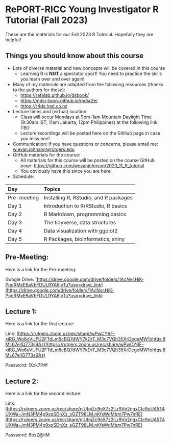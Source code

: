 # RePORT-RICC Young Investigator R Tutorial (Fall 2023)

These are the materials for our Fall 2023 R Tutorial. Hopefully they are helpful!

## Things you should know about this course

* Lots of diverse material and new concepts will be covered in this course
    + Learning R is __NOT__ a spectator sport! You need to practice the skills you learn over and over again!
* Many of my materials are adapted from the following resources (thanks to the authors for these): 
    + https://rafalab.github.io/dsbook/
    + https://mdsr-book.github.io/mdsr2e/
    + https://r4ds.had.co.nz
* Lecture times and (virtual) location:
    + Class will occur Mondays at 9pm-1am Mountain Daylight Time (9:30am IST, 11am Jakarta, 12pm Philippines) at the following link: TBD
    + Lecture recordings will be posted here on the GitHub page in case you miss one!
* Communication: if you have questions or concerns, please email me: <w.evan.johnson@rutgers.edu>
* GitHub materials for the course:
    + All materials for this course will be posted on the course GitHub page: https://github.com/wevanjohnson/2023_11_R_tutorial
    + You obviously have this since you are here!
* Schedule:

| Day         | Topics                                |
| :-----------| :------------------------------------ |
| Pre-meeting | Installing R, RStudio, and R packages |
| Day 1       | Introduction to R/RStudio, R basics   |
| Day 2       | R Markdown, programming basics        |
| Day 3       | The tidyverse, data structures        |
| Day 4       | Data visualization with ggplot2       |
| Day 5       | R Packages, bioinformatics, shiny     |


## Pre-Meeting: 
Here is a link for the Pre-meeting: 

Google Drive: [https://drive.google.com/drive/folders/1AcNvcHjK-PndRMxE6aVbFDULRYA6jvTu?usp=drive_link](https://drive.google.com/drive/folders/1AcNvcHjK-PndRMxE6aVbFDULRYA6jvTu?usp=drive_link)

## Lecture 1: 
Here is a link for the first lecture: 

Link: [https://rutgers.zoom.us/rec/share/wPwCY6F-xiRG_Wo6oVUFU2FTdLm5cBQ7dWY7kDrT_M3c7VQh35XrDegeMW1ohfqs.8ML67eIlQ773s9Az](https://rutgers.zoom.us/rec/share/wPwCY6F-xiRG_Wo6oVUFU2FTdLm5cBQ7dWY7kDrT_M3c7VQh35XrDegeMW1ohfqs.8ML67eIlQ773s9Az) 

Password: !Xzk7P#f

## Lecture 2: 
Here is a link for the second lecture: 

Link: [https://rutgers.zoom.us/rec/share/nlUtnjZc9eX7z2lLr9Vn2ngxCtc9oUA5T4UXWa-JmN3PM4p9xpSDnXz_sGZT98LM.nKfsWdMbm7Pw7nRE](https://rutgers.zoom.us/rec/share/nlUtnjZc9eX7z2lLr9Vn2ngxCtc9oUA5T4UXWa-JmN3PM4p9xpSDnXz_sGZT98LM.nKfsWdMbm7Pw7nRE)

Password: 6bsZ@iiM 
